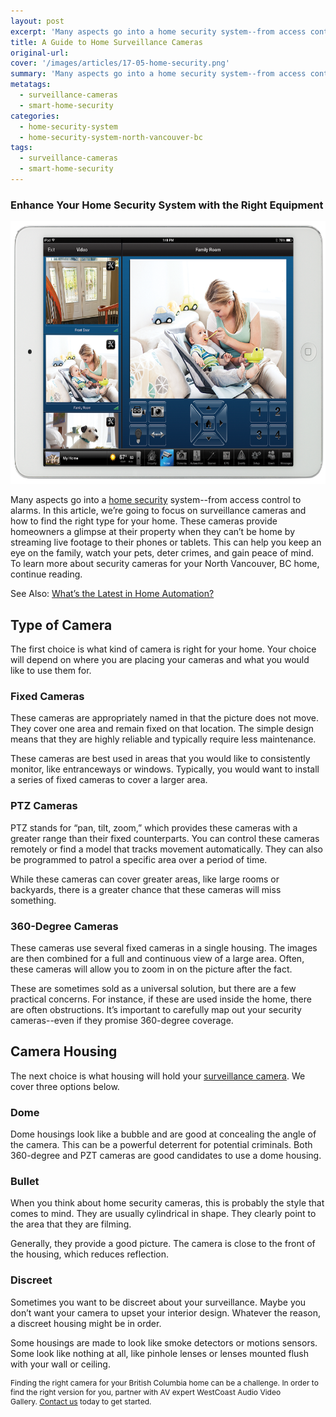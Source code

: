 ```yaml
---
layout: post
excerpt: 'Many aspects go into a home security system--from access control to alarms. In this article, we’re going to focus on surveillance cameras and how to find the right type for your home'
title: A Guide to Home Surveillance Cameras
original-url:
cover: '/images/articles/17-05-home-security.png'
summary: 'Many aspects go into a home security system--from access control to alarms. In this article, we’re going to focus on surveillance cameras and how to find the right type for your home.'
metatags:
  - surveillance-cameras
  - smart-home-security
categories:
  - home-security-system
  - home-security-system-north-vancouver-bc
tags:
  - surveillance-cameras
  - smart-home-security
---
```

<div class="post-body entry-content" id="post-body-4174872115541856377" itemprop="description articleBody">
    <div style="text-align: left;">
        <h3>Enhance Your Home Security System with the Right Equipment</h3>
        <img alt="" width="630" height="420" src="/images/articles/17-05-home-security.png" />
        <p>Many aspects go into a <a href="https://westcoastavgallery.ca/services/residential#cameras">home security</a> system--from access control to alarms. In this article, we’re going to focus on surveillance cameras and how to find the right type for your home. These cameras provide homeowners a glimpse at their property when they can’t be home by streaming live footage to their phones or tablets. This can help you keep an eye on the family, watch your pets, deter crimes, and gain peace of mind. To learn more about security cameras for your North Vancouver, BC home, continue reading.</p>
        <p>See Also: <a href="https://westcoastavgallery.ca/whats-the-latest-in-home-automation/">What’s the Latest in Home Automation?</a></p>
        <h2>Type of Camera</h2>
        <p>The first choice is what kind of camera is right for your home. Your choice will depend on where you are placing your cameras and what you would like to use them for.
        </p>
        <h3>Fixed Cameras </h3>
        <p>These cameras are appropriately named in that the picture does not move. They cover one area and remain fixed on that location. The simple design means that they are highly reliable and typically require less maintenance.
        </p>
        <p>These cameras are best used in areas that you would like to consistently monitor, like entranceways or windows. Typically, you would want to install a series of fixed cameras to cover a larger area.
        </p>
        <h3>PTZ Cameras </h3>
        PTZ stands for “pan, tilt, zoom,” which provides these cameras with a greater range than their fixed counterparts. You can control these cameras remotely or find a model that tracks movement automatically. They can also be programmed to patrol a specific area over a period of time.
    </p>
    <p>While these cameras can cover greater areas, like large rooms or backyards, there is a greater chance that these cameras will miss something. </p>
    <h3>360-Degree Cameras</h3>
    <p>These cameras use several fixed cameras in a single housing. The images are then combined for a full and continuous view of a large area. Often, these cameras will allow you to zoom in on the picture after the fact.
    </p>
    <p>These are sometimes sold as a universal solution, but there are a few practical concerns. For instance, if these are used inside the home, there are often obstructions. It’s important to carefully map out your security cameras--even if they promise 360-degree coverage.</p>
    <h2>Camera Housing</h2>
    The next choice is what housing will hold your <a href="https://westcoastavgallery.ca/services/residential#cameras">surveillance camera</a>. We cover three options below.
    <h3>Dome</h3>
    <p>Dome housings look like a bubble and are good at concealing the angle of the camera. This can be a powerful deterrent for potential criminals. Both 360-degree and PZT cameras are good candidates to use a dome housing.
    </p><h3>Bullet</h3>
    <p>When you think about home security cameras, this is probably the style that comes to mind. They are usually cylindrical in shape. They clearly point to the area that they are filming.
    </p>
    <p>Generally, they provide a good picture. The camera is close to the front of the housing, which reduces reflection.
    </p><h3>Discreet </h3>
    <p>Sometimes you want to be discreet about your surveillance. Maybe you don’t want your camera to upset your interior design. Whatever the reason, a discreet housing might be in order. </p>
    <p>Some housings are made to look like smoke detectors or motions sensors. Some look like nothing at all, like pinhole lenses or lenses mounted flush with your wall or ceiling. </p>
    <p style="font-size:12px;">Finding the right camera for your British Columbia home can be a challenge. In order to find the right version for you, partner with AV expert WestCoast Audio Video Gallery. <a href="https://westcoastavgallery.ca/contact">Contact us</a> today to get started.
    </p>
</div>
</div>